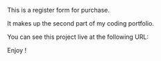 This is a register form for purchase.

It makes up the second part of my coding portfolio.

You can see this project live at the following URL:



Enjoy !
